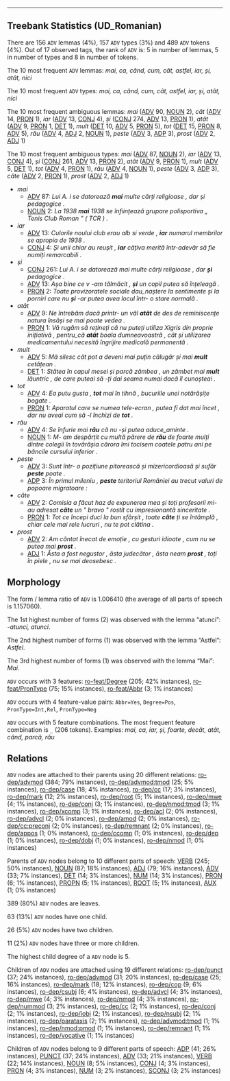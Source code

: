 

--------------------------------------------------------------------------------

## Treebank Statistics (UD_Romanian)

There are 156 `ADV` lemmas (4%), 157 `ADV` types (3%) and 489 `ADV` tokens (4%).
Out of 17 observed tags, the rank of `ADV` is: 5 in number of lemmas, 5 in number of types and 8 in number of tokens.

The 10 most frequent `ADV` lemmas: <em>mai, ca, când, cum, cât, astfel, iar, și, atât, nici</em>

The 10 most frequent `ADV` types:  <em>mai, ca, când, cum, cât, astfel, iar, și, atât, nici</em>

The 10 most frequent ambiguous lemmas: <em>mai</em> ([ADV]() 90, [NOUN]() 2), <em>cât</em> ([ADV]() 14, [PRON]() 1), <em>iar</em> ([ADV]() 13, [CONJ]() 4), <em>și</em> ([CONJ]() 274, [ADV]() 13, [PRON]() 1), <em>atât</em> ([ADV]() 9, [PRON]() 1, [DET]() 1), <em>mult</em> ([DET]() 10, [ADV]() 5, [PRON]() 5), <em>tot</em> ([DET]() 15, [PRON]() 8, [ADV]() 5), <em>rău</em> ([ADV]() 4, [ADJ]() 2, [NOUN]() 1), <em>peste</em> ([ADV]() 3, [ADP]() 3), <em>prost</em> ([ADV]() 2, [ADJ]() 1)

The 10 most frequent ambiguous types:  <em>mai</em> ([ADV]() 87, [NOUN]() 2), <em>iar</em> ([ADV]() 13, [CONJ]() 4), <em>și</em> ([CONJ]() 261, [ADV]() 13, [PRON]() 2), <em>atât</em> ([ADV]() 9, [PRON]() 1), <em>mult</em> ([ADV]() 5, [DET]() 1), <em>tot</em> ([ADV]() 4, [PRON]() 1), <em>rău</em> ([ADV]() 4, [NOUN]() 1), <em>peste</em> ([ADV]() 3, [ADP]() 3), <em>câte</em> ([ADV]() 2, [PRON]() 1), <em>prost</em> ([ADV]() 2, [ADJ]() 1)


* <em>mai</em>
  * [ADV]() 87: <em>Lui A. i se datorează <b>mai</b> multe cărți religioase , dar și pedagogice .</em>
  * [NOUN]() 2: <em>La 1938 <b>mai</b> 1938 se înființează grupare polisportiva „ Tenis Club Roman ” ( TCR ) .</em>
* <em>iar</em>
  * [ADV]() 13: <em>Culorile noului club erau alb si verde , <b>iar</b> numarul membrilor se apropia de 1938 .</em>
  * [CONJ]() 4: <em>Și unii chiar au reușit , <b>iar</b> câțiva merită într-adevăr să fie numiți remarcabili .</em>
* <em>și</em>
  * [CONJ]() 261: <em>Lui A. i se datorează mai multe cărți religioase , dar <b>și</b> pedagogice .</em>
  * [ADV]() 13: <em>Așa bine ce v -am tălmăcit , <b>și</b> un copil putea să înțeleagă .</em>
  * [PRON]() 2: <em>Toate provizoratele sociale dau_naștere la sentimente și la porniri care nu <b>și</b> -ar putea avea locul într- o stare normală .</em>
* <em>atât</em>
  * [ADV]() 9: <em>Ne întrebăm dacă printr- un văl <b>atât</b> de des de reminiscențe natura însăși se mai poate vedea .</em>
  * [PRON]() 1: <em>Vă rugăm să rețineți că nu puteți utiliza Xigris din proprie inițiativă , pentru_că <b>atât</b> boala dumneavoastră , cât și utilizarea medicamentului necesită îngrijire medicală permanentă .</em>
* <em>mult</em>
  * [ADV]() 5: <em>Mă silesc cât pot a deveni mai puțin călugăr și mai <b>mult</b> cetățean .</em>
  * [DET]() 1: <em>Stătea în capul mesei și parcă zâmbea , un zâmbet mai <b>mult</b> lăuntric , de care puteai să -ți dai seama numai dacă îl cunoșteai .</em>
* <em>tot</em>
  * [ADV]() 4: <em>Ea putu gusta , <b>tot</b> mai în tihnă , bucuriile unei notărășițe bogate .</em>
  * [PRON]() 1: <em>Aparatul care se numea tele-ecran , putea fi dat mai încet , dar nu aveai cum să -l închizi de <b>tot</b> .</em>
* <em>rău</em>
  * [ADV]() 4: <em>Se înfurie mai <b>rău</b> că nu -și putea aduce_aminte .</em>
  * [NOUN]() 1: <em>M- am despărțit cu multă părere de <b>rău</b> de foarte mulți dintre colegii în tovărășia cărora îmi tocisem coatele patru ani pe băncile cursului inferior .</em>
* <em>peste</em>
  * [ADV]() 3: <em>Sunt într- o pozițiune pitorească și mizericordioasă și sufăr <b>peste</b> poate .</em>
  * [ADP]() 3: <em>În primul mileniu , <b>peste</b> teritoriul României au trecut valuri de popoare migratoare :</em>
* <em>câte</em>
  * [ADV]() 2: <em>Comisia a făcut haz de expunerea mea și toți profesorii mi- au adresat <b>câte</b> un " bravo " rostit cu impresionantă sinceritate .</em>
  * [PRON]() 1: <em>Tot ce începi duci la bun sfârșit , toate <b>câte</b> ți se întâmplă , chiar cele mai rele lucruri , nu te pot clătina .</em>
* <em>prost</em>
  * [ADV]() 2: <em>Am cântat înecat de emoție , cu gesturi idioate , cum nu se putea mai <b>prost</b> .</em>
  * [ADJ]() 1: <em>Ăsta a fost negustor , ăsta judecător , ăsta neam <b>prost</b> , toți în piele , nu se mai deosebesc .</em>

## Morphology

The form / lemma ratio of `ADV` is 1.006410 (the average of all parts of speech is 1.157060).

The 1st highest number of forms (2) was observed with the lemma “atunci”: <em>-atunci, atunci</em>.

The 2nd highest number of forms (1) was observed with the lemma “Astfel”: <em>Astfel</em>.

The 3rd highest number of forms (1) was observed with the lemma “Mai”: <em>Mai</em>.

`ADV` occurs with 3 features: [ro-feat/Degree]() (205; 42% instances), [ro-feat/PronType]() (75; 15% instances), [ro-feat/Abbr]() (3; 1% instances)

`ADV` occurs with 4 feature-value pairs: `Abbr=Yes`, `Degree=Pos`, `PronType=Int,Rel`, `PronType=Neg`

`ADV` occurs with 5 feature combinations.
The most frequent feature combination is `_` (206 tokens).
Examples: <em>mai, ca, iar, și, foarte, decât, atât, când, parcă, rău</em>


## Relations

`ADV` nodes are attached to their parents using 20 different relations: [ro-dep/advmod]() (384; 79% instances), [ro-dep/advmod:tmod]() (25; 5% instances), [ro-dep/case]() (18; 4% instances), [ro-dep/cc]() (17; 3% instances), [ro-dep/mark]() (12; 2% instances), [ro-dep/root]() (5; 1% instances), [ro-dep/mwe]() (4; 1% instances), [ro-dep/conj]() (3; 1% instances), [ro-dep/nmod:tmod]() (3; 1% instances), [ro-dep/xcomp]() (3; 1% instances), [ro-dep/acl]() (2; 0% instances), [ro-dep/advcl]() (2; 0% instances), [ro-dep/amod]() (2; 0% instances), [ro-dep/cc:preconj]() (2; 0% instances), [ro-dep/remnant]() (2; 0% instances), [ro-dep/appos]() (1; 0% instances), [ro-dep/ccomp]() (1; 0% instances), [ro-dep/dep]() (1; 0% instances), [ro-dep/dobj]() (1; 0% instances), [ro-dep/nmod]() (1; 0% instances)

Parents of `ADV` nodes belong to 10 different parts of speech: [VERB]() (245; 50% instances), [NOUN]() (87; 18% instances), [ADJ]() (79; 16% instances), [ADV]() (33; 7% instances), [DET]() (14; 3% instances), [NUM]() (14; 3% instances), [PRON]() (6; 1% instances), [PROPN]() (5; 1% instances), [ROOT]() (5; 1% instances), [AUX]() (1; 0% instances)

389 (80%) `ADV` nodes are leaves.

63 (13%) `ADV` nodes have one child.

26 (5%) `ADV` nodes have two children.

11 (2%) `ADV` nodes have three or more children.

The highest child degree of a `ADV` node is 5.

Children of `ADV` nodes are attached using 19 different relations: [ro-dep/punct]() (37; 24% instances), [ro-dep/advmod]() (31; 20% instances), [ro-dep/case]() (25; 16% instances), [ro-dep/mark]() (18; 12% instances), [ro-dep/cop]() (9; 6% instances), [ro-dep/csubj]() (6; 4% instances), [ro-dep/advcl]() (4; 3% instances), [ro-dep/mwe]() (4; 3% instances), [ro-dep/nmod]() (4; 3% instances), [ro-dep/nummod]() (3; 2% instances), [ro-dep/cc]() (2; 1% instances), [ro-dep/conj]() (2; 1% instances), [ro-dep/iobj]() (2; 1% instances), [ro-dep/nsubj]() (2; 1% instances), [ro-dep/parataxis]() (2; 1% instances), [ro-dep/advmod:tmod]() (1; 1% instances), [ro-dep/nmod:pmod]() (1; 1% instances), [ro-dep/remnant]() (1; 1% instances), [ro-dep/vocative]() (1; 1% instances)

Children of `ADV` nodes belong to 9 different parts of speech: [ADP]() (41; 26% instances), [PUNCT]() (37; 24% instances), [ADV]() (33; 21% instances), [VERB]() (22; 14% instances), [NOUN]() (8; 5% instances), [CONJ]() (4; 3% instances), [PRON]() (4; 3% instances), [NUM]() (3; 2% instances), [SCONJ]() (3; 2% instances)

